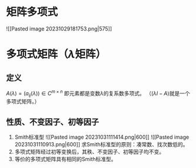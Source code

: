 # 矩阵多项式
![[Pasted image 20231029181753.png|575]]
# 多项式矩阵（$\lambda$矩阵）
## 定义
$A(\lambda)=(a_{ij}(\lambda))\in C^{m\times n}$
即元素都是变数$\lambda$的复系数多项式。
（$(\lambda I -A)$就是一个多项式矩阵。）
## 性质、不变因子、初等因子
1. Smith标准型
![[Pasted image 20231031111414.png|600]]
![[Pasted image 20231031110913.png|600]]
求Smith标准型的原则：凑常数、找次数低的。
2. 多项式矩阵经过初等变换后，其秩、不变因子、初等因子均不变。
3. 等价的多项式矩阵具有相同的Smith标准型。